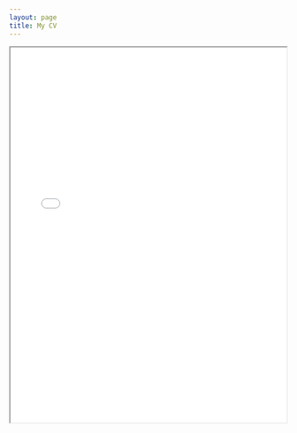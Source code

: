 ```yaml
---
layout: page
title: My CV
---
```


<html>
  <head>
    <title>Coleton Hast's CV</title>
  </head>
  <body>
    <div>
      <object
        data='_pdfs\Hast-CV-simple.pdf'
        type="application/pdf"
        width="500"
        height="678"
      >
        <iframe
          src='_pdfs\Hast-CV-simple.pdf'
          width="500"
          height="678"
        >
        <p>PDF viewer not available, <a href="_pdfs\Hast-CV-simple.pdf">download my CV</a> instead.</p>
        </iframe>
      </object>
    </div>

  </body>
</html>